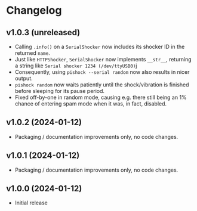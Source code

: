 # Changelog

## v1.0.3 (unreleased)

- Calling `.info()` on a `SerialShocker` now includes its shocker ID in the returned `name`.
- Just like `HTTPShocker`, `SerialShocker` now implements `__str__`, returning a string like `Serial shocker 1234 (/dev/ttyUSB0)`j
- Consequently, using `pishock --serial random` now also results in nicer output.
- `pishock random` now waits patiently until the shock/vibration is finished before sleeping for its pause period.
- Fixed off-by-one in random mode, causing e.g. there still being an 1% chance of entering spam mode when it was, in fact, disabled.

## v1.0.2 (2024-01-12)

- Packaging / documentation improvements only, no code changes.

## v1.0.1 (2024-01-12)

- Packaging / documentation improvements only, no code changes.

## v1.0.0 (2024-01-12)

- Initial release
